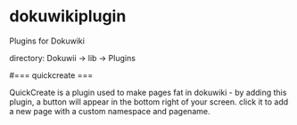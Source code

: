 # dokuwikiplugin
Plugins for Dokuwiki

directory:
Dokuwii -> lib -> Plugins

#=== quickcreate ===

QuickCreate is a plugin used to make pages fat in dokuwiki - by adding this plugin, a button will appear in the bottom right of your screen. click it to add a new page with a custom namespace and pagename.
